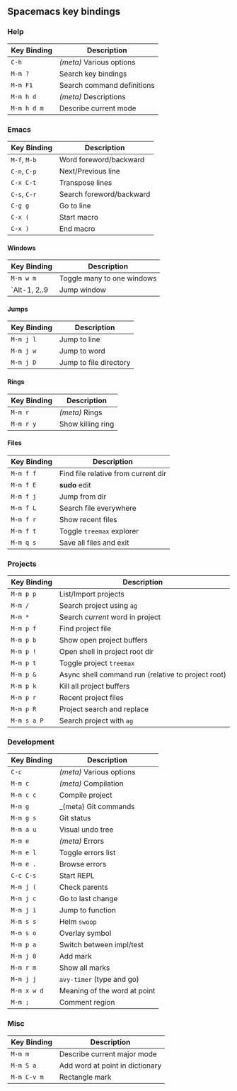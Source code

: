 ## Spacemacs key bindings

### Help

Key&nbsp;Binding   | Description
---------   | --------------
`C-h`       | _(meta)_ Various options
`M-m ?`     | Search key bindings
`M-m F1`    | Search command definitions
`M-m h d`   | _(meta)_ Descriptions
`M-m h d m` | Describe current mode

### Emacs

Key&nbsp;Binding   | Description
---------   | --------------
`M-f`, `M-b` | Word foreword/backward
`C-n`, `C-p` | Next/Previous line
`C-x C-t`    | Transpose lines
`C-s`, `C-r` | Search foreword/backward
`C-g g`      | Go to line
`C-x (`      | Start macro
`C-x )`      | End macro

#### Windows

Key&nbsp;Binding   | Description
---------   | --------------
`M-m w m`   | Toggle many to one windows
`Alt-1, 2..9 | Jump window

#### Jumps

Key&nbsp;Binding   | Description
---------   | --------------
`M-m j l`   | Jump to line
`M-m j w`   | Jump to word
`M-m j D`   | Jump to file directory

#### Rings

Key&nbsp;Binding   | Description
---------   | --------------
`M-m r`     | _(meta)_ Rings
`M-m r y`   | Show killing ring

#### Files

Key&nbsp;Binding   | Description
---------   | --------------
`M-m f f`   | Find file relative from current dir
`M-m f E`   | **sudo** edit
`M-m f j`   | Jump from dir
`M-m f L`   | Search file everywhere
`M-m f r`   | Show recent files
`M-m f t`   | Toggle `treemax` explorer
`M-m q s`   | Save all files and exit

### Projects

Key&nbsp;Binding   | Description
---------   | --------------
`M-m p p`   | List/Import projects
`M-m /`     | Search project using `ag`
`M-m *`     | Search _current_ word in project
`M-m p f`   | Find project file
`M-m p b`   | Show open project buffers
`M-m p !`   | Open shell in project root dir
`M-m p t`   | Toggle project `treemax`
`M-m p &`   | Async shell command run (relative to project root)
`M-m p k`   | Kill all project buffers
`M-m p r`   | Recent project files
`M-m p R`   | Project search and replace
`M-m s a P` | Search project with `ag`

### Development

Key&nbsp;Binding   | Description
---------   | --------------
`C-c`       | _(meta)_ Various options
`M-m c`     | _(meta)_ Compilation
`M-m c c`   | Compile project
`M-m g`     | _(meta) Git commands
`M-m g s`   | Git status
`M-m a u`   | Visual undo tree
`M-m e`     | _(meta)_ Errors
`M-m e l`   | Toggle errors list
`M-m e .`   | Browse errors
`C-c C-s`   | Start REPL
`M-m j (`   | Check parents
`M-m j c`   | Go to last change
`M-m j i`   | Jump to function
`M-m s s`   | Helm `swoop`
`M-m s o`   | Overlay symbol
`M-m p a`   | Switch between impl/test
`M-m j 0`   | Add mark
`M-m r m`   | Show all marks
`M-m j j`   | `avy-timer` (type and go)
`M-m x w d` | Meaning of the word at point
`M-m ;`     | Comment region

### Misc

Key&nbsp;Binding   | Description
---------   | --------------
`M-m m`     | Describe current major mode
`M-m S a`   | Add word at point in dictionary
`M-m C-v m` | Rectangle mark
